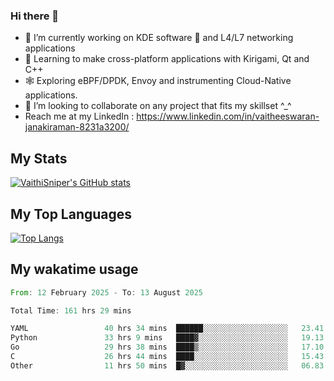 ### Hi there 👋

- 🔭 I’m currently working on KDE software 💓 and L4/L7 networking applications 
- 📖 Learning to make cross-platform applications with Kirigami, Qt and C++
- 🕸️ Exploring eBPF/DPDK, Envoy and instrumenting Cloud-Native applications. 
- 👯 I’m looking to collaborate on any project that fits my skillset ^_^
- Reach me at my LinkedIn : https://www.linkedin.com/in/vaitheeswaran-janakiraman-8231a3200/

## My Stats
[![VaithiSniper's GitHub stats](https://github-readme-stats.vercel.app/api?username=VaithiSniper&hide=stars&theme=radical)](https://github.com/anuraghazra/github-readme-stats)

## My Top Languages

[![Top Langs](https://github-readme-stats.vercel.app/api/top-langs/?username=VaithiSniper&layout=compact)](https://github.com/anuraghazra/github-readme-stats)

## My wakatime usage

<!--START_SECTION:waka-->

```rust
From: 12 February 2025 - To: 13 August 2025

Total Time: 161 hrs 29 mins

YAML                 40 hrs 34 mins  ██████░░░░░░░░░░░░░░░░░░░   23.41 %
Python               33 hrs 9 mins   ████▓░░░░░░░░░░░░░░░░░░░░   19.13 %
Go                   29 hrs 38 mins  ████▒░░░░░░░░░░░░░░░░░░░░   17.10 %
C                    26 hrs 44 mins  ████░░░░░░░░░░░░░░░░░░░░░   15.43 %
Other                11 hrs 50 mins  █▓░░░░░░░░░░░░░░░░░░░░░░░   06.83 %
```

<!--END_SECTION:waka-->
